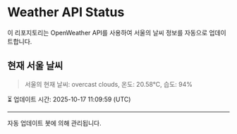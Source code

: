 
# Weather API Status

이 리포지토리는 OpenWeather API를 사용하여 서울의 날씨 정보를 자동으로 업데이트합니다.

## 현재 서울 날씨
> 서울의 현재 날씨: overcast clouds, 온도: 20.58°C, 습도: 94%

⏳ 업데이트 시간: 2025-10-17 11:09:59 (UTC)

---
자동 업데이트 봇에 의해 관리됩니다.
